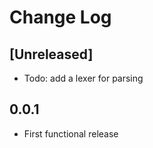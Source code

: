 # Change Log

## [Unreleased]

- Todo: add a lexer for parsing

## 0.0.1

- First functional release